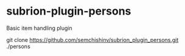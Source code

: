 # subrion-plugin-persons
Basic item handling plugin

git clone https://github.com/semchishinv/subrion_plugin_persons.git ./persons 